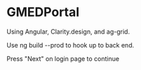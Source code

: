 # GMEDPortal

Using Angular, Clarity.design, and ag-grid. 

Use ng build --prod to hook up to back end. 

Press "Next" on login page to continue
